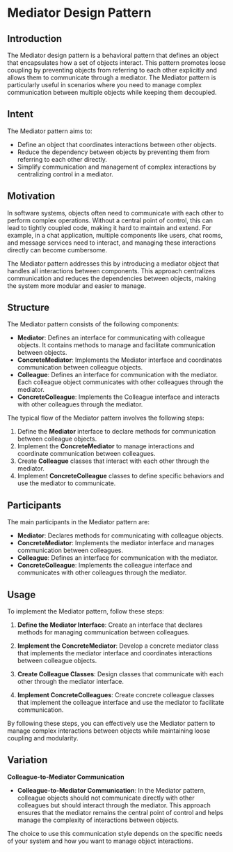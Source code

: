 # Mediator Design Pattern

## Introduction

The Mediator design pattern is a behavioral pattern that defines an object that encapsulates how a set of objects interact. This pattern promotes loose coupling by preventing objects from referring to each other explicitly and allows them to communicate through a mediator. The Mediator pattern is particularly useful in scenarios where you need to manage complex communication between multiple objects while keeping them decoupled.

## Intent

The Mediator pattern aims to:

- Define an object that coordinates interactions between other objects.
- Reduce the dependency between objects by preventing them from referring to each other directly.
- Simplify communication and management of complex interactions by centralizing control in a mediator.

## Motivation

In software systems, objects often need to communicate with each other to perform complex operations. Without a central point of control, this can lead to tightly coupled code, making it hard to maintain and extend. For example, in a chat application, multiple components like users, chat rooms, and message services need to interact, and managing these interactions directly can become cumbersome.

The Mediator pattern addresses this by introducing a mediator object that handles all interactions between components. This approach centralizes communication and reduces the dependencies between objects, making the system more modular and easier to manage.

## Structure

The Mediator pattern consists of the following components:

- **Mediator**: Defines an interface for communicating with colleague objects. It contains methods to manage and facilitate communication between objects.
- **ConcreteMediator**: Implements the Mediator interface and coordinates communication between colleague objects.
- **Colleague**: Defines an interface for communication with the mediator. Each colleague object communicates with other colleagues through the mediator.
- **ConcreteColleague**: Implements the Colleague interface and interacts with other colleagues through the mediator.

The typical flow of the Mediator pattern involves the following steps:

1. Define the **Mediator** interface to declare methods for communication between colleague objects.
2. Implement the **ConcreteMediator** to manage interactions and coordinate communication between colleagues.
3. Create **Colleague** classes that interact with each other through the mediator.
4. Implement **ConcreteColleague** classes to define specific behaviors and use the mediator to communicate.

## Participants

The main participants in the Mediator pattern are:

- **Mediator**: Declares methods for communicating with colleague objects.
- **ConcreteMediator**: Implements the mediator interface and manages communication between colleagues.
- **Colleague**: Defines an interface for communication with the mediator.
- **ConcreteColleague**: Implements the colleague interface and communicates with other colleagues through the mediator.

## Usage

To implement the Mediator pattern, follow these steps:

1. **Define the Mediator Interface**: Create an interface that declares methods for managing communication between colleagues.

2. **Implement the ConcreteMediator**: Develop a concrete mediator class that implements the mediator interface and coordinates interactions between colleague objects.

3. **Create Colleague Classes**: Design classes that communicate with each other through the mediator interface.

4. **Implement ConcreteColleagues**: Create concrete colleague classes that implement the colleague interface and use the mediator to facilitate communication.

By following these steps, you can effectively use the Mediator pattern to manage complex interactions between objects while maintaining loose coupling and modularity.

## Variation

**Colleague-to-Mediator Communication**

- **Colleague-to-Mediator Communication**: In the Mediator pattern, colleague objects should not communicate directly with other colleagues but should interact through the mediator. This approach ensures that the mediator remains the central point of control and helps manage the complexity of interactions between objects.

The choice to use this communication style depends on the specific needs of your system and how you want to manage object interactions.
